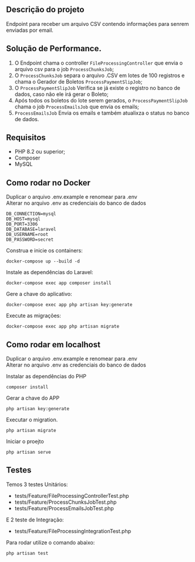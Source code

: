 ## Descrição do projeto

Endpoint para receber um arquivo CSV contendo informações para senrem enviadas por email.

## Solução de Performance.

1. O Endpoint chama o controller `FileProcessingController` que envia o arquivo csv para o job `ProcessChunksJob`;
2. O `ProcessChunksJob` separa o arquivo .CSV em lotes de 100 registros e chama o Gerador de Boletos `ProcessPaymentSlipJob`;
3. O `ProcessPaymentSlipJob` Verifica se já existe o registro no banco de dados, caso não ele irá gerar o Boleto;
4. Após todos os boletos do lote serem gerados, o `ProcessPaymentSlipJob` chama o job `ProcessEmailsJob` que envia os emails;
5. `ProcessEmailsJob` Envia os emails e também atualixza o status no banco de dados.

## Requisitos

-   PHP 8.2 ou superior;
-   Composer
-   MySQL

## Como rodar no Docker

Duplicar o arquivo .env.example e renomear para .env<br>
Alterar no arquivo .env as credenciais do banco de dados<br>

```
DB_CONNECTION=mysql
DB_HOST=mysql
DB_PORT=3306
DB_DATABASE=laravel
DB_USERNAME=root
DB_PASSWORD=secret
```


Construa e inicie os containers:
```
docker-compose up --build -d
```

Instale as dependências do Laravel:
```
docker-compose exec app composer install
```

Gere a chave do aplicativo:
```
docker-compose exec app php artisan key:generate
```

Execute as migrações:
```
docker-compose exec app php artisan migrate
```


## Como rodar em localhost

Duplicar o arquivo .env.example e renomear para .env<br>
Alterar no arquivo .env as credenciais do banco de dados<br>

Instalar as dependências do PHP
```
composer install
```

Gerar a chave do APP
```
php artisan key:generate
```

Executar o migration.
```
php artisan migrate
```

Iniciar o proejto
```
php artisan serve
```

## Testes

Temos 3 testes Unitários:

* tests/Feature/FileProcessingControllerTest.php
* tests/Feature/ProcessChunksJobTest.php
* tests/Feature/ProcessEmailsJobTest.php

E 2 teste de Integração:

* tests/Feature/FileProcessingIntegrationTest.php

Para rodar utilize o comando abaixo:
```
php artisan test
```